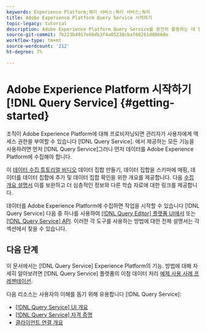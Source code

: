 ```yaml
---
keywords: Experience Platform;쿼리 서비스;쿼리 서비스;쿼리
title: Adobe Experience Platform Query Service 시작하기
topic-legacy: tutorial
description: Adobe Experience Platform Query Service를 완전히 활용하는 데 필요한 단계 분류
source-git-commit: 7b223b4917e6bdb3f4a05238cbaf66261d80660e
workflow-type: tm+mt
source-wordcount: '212'
ht-degree: 7%

---
```


#  Adobe Experience Platform 시작하기[!DNL Query Service] {#getting-started}

조직이 Adobe Experience Platform에 대해 프로비저닝되면 관리자가 사용자에게 액세스 권한을 부여할 수 있습니다 [!DNL Query Service]. 에서 제공하는 모든 기능을 사용하려면 먼저 [!DNL Query Service]그러나 먼저 데이터를 Adobe Experience Platform에 수집해야 합니다.

이 [데이터 수집 튜토리얼 비디오](https://experienceleague.adobe.com/docs/platform-learn/tutorials/data-ingestion/create-datasets-and-ingest-data.html) 데이터 집합 만들기, 데이터 집합을 스키마에 매핑, 데이터를 데이터 집합에 추가 및 데이터 집합 확인을 위한 개요를 제공합니다. 다음 [수집 개요 설명서](../../ingestion/home.md) 이를 보완하고 더 심층적인 정보와 다른 학습 자료에 대한 링크를 제공합니다.

데이터를 Adobe Experience Platform에 수집하면 작업을 시작할 수 있습니다 [!DNL Query Service] 다음 중 하나를 사용하여 [[!DNL Query Editor] 플랫폼 UI에서](../ui/user-guide.md) 또는 [[!DNL Query Service] API](../api/getting-started.md). 이러한 각 도구를 사용하는 방법에 대한 전체 설명서는 각 섹션에서 찾을 수 있습니다.

## 다음 단계

이 문서에서는 [!DNL Query Service] Experience Platform의 기능. 방법에 대해 자세히 알아보려면 [!DNL Query Service] 플랫폼의 이점 데이터 처리 [예제 사용 사례 프레젠테이션](../use-cases/abandoned-cart.md).

다음 리소스는 사용자의 이해를 돕기 위해 유용합니다 [!DNL Query Service]:

- [[!DNL Query Service] UI 개요](../ui/overview.md)
- [[!DNL Query Service] 자격 증명](../ui/credentials.md)
- [클라이언트 연결 개요](../clients/overview.md)

